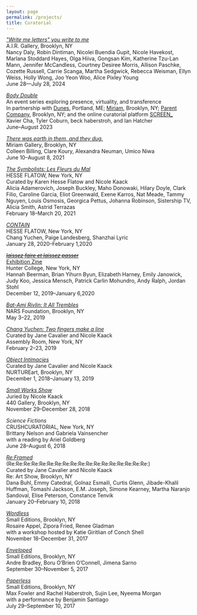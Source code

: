 ```yaml
---
layout: page
permalink: /projects/
title: Curatorial
---
```

<div class="post"><article class="projects">
<p><a href="https://www.airgallery.org/exhibitions/write-me-letters-you-write-to-me" target="_blank" rel="noopener"><i>"Write me letters" you write to me</i></a><br>
A.I.R. Gallery, Brooklyn, NY<br>
Nancy Daly, Robin Dintiman, Nicolei Buendia Gupit, Nicole Havekost, Marlana Stoddard Hayes, Olga Hiiva, Gongsan Kim, Katherine Tzu-Lan Mann, Jennifer McCandless, Courtney Desiree Morris, Allison Paschke, Cozette Russell, Carrie Scanga, Martha Sedgwick, Rebecca Weisman, Ellyn Weiss, Holly Wong, Joo Yeon Woo, Alice Pixley Young<br>
June 28—July 28, 2024</p>
  
<p><a href="https://kaacknicole.github.io/PDFs/2023_BodyDouble_PR.pdf" target="_blank" rel="noopener"><i>Body Double</i></a><br>
An event series exploring presence, virtuality, and transference<br>
In partnership with <a href="https://dunes.fyi/" target="_blank" rel="noopener">Dunes</a>, Portland, ME; <a href="https://miriamgallery.com/exhibition/xavier-cha-audition" target="_blank" rel="noopener">Miriam</a>, Brooklyn, NY; <a href="https://www.parentcompany.net/" target="_blank" rel="noopener">Parent Company</a>, Brooklyn, NY; and the online curatorial platform <a href="http://screen-space.info/" target="_blank" rel="noopener">SCREEN_</a><br>
Xavier Cha, Tyler Coburn, beck haberstroh, and Ian Hatcher<br>
June–August 2023</p>
  
<p><a href="https://kaacknicole.github.io/PDFs/Miriam_Exhibition Info_2021.pdf" target="_blank" rel="noopener"><i>There was earth in them, and they dug.</i></a><br>
Miriam Gallery, Brooklyn, NY<br>
Colleen Billing, Clare Koury, Alexandra Neuman, Umico Niwa<br>
June 10–August 8, 2021</p>

<p><a href="https://hesseflatow.com/exhibitions/44-the-symbolists-les-fleurs-du-mal/overview/" target="_blank" rel="noopener"><i>The Symbolists: Les Fleurs du Mal</i></a><br>
HESSE FLATOW, New York, NY<br>
Curated by Karen Hesse Flatow and Nicole Kaack<br>
Alicia Adamerovich, Joseph Buckley, Maho Donowaki, Hilary Doyle, Clark Filio, Caroline Garcia, Eliot Greenwald, Exene Karros, Nat Meade, Tammy Nguyen, Louis Osmosis, Georgica Pettus, Johanna Robinson, Sistership TV, Alicia Smith, Astrid Terrazas<br>
February 18–March 20, 2021</p>
  
<p><a href="https://kaacknicole.github.io/PDFs/2020_CONTAIN_Hesse Flatow.pdf" target="_blank" rel="noopener"><i>CONTAIN</i></a><br>
HESSE FLATOW, New York, NY<br>
Chang Yuchen, Paige Landesberg, Shanzhai Lyric<br>
January 28, 2020–February 1,2020</p>
  
<p><a href="https://kaacknicole.github.io/PDFs/2019_laissezfaire_HUNTER_lo.pdf" target="_blank" rel="noopener"><i><strike>laissez faire et laissez passer</strike></i></a><br>
<a href="https://kaacknicole.github.io/PDFs/2019_Hunter_G2_Zine_FINAL.pdf" target="_blank" rel="noopener">Exhibition Zine</a><br>
Hunter College, New York, NY<br>
Hannah Beerman, Brian Yihurn Byun, Elizabeth Harney, Emily Janowick, Judy Koo, Jessica Mensch, Patrick Carlin Mohundro, Andy Ralph, Jordan Stohl<br>
December 12, 2019–January 6,2020</p>

<p><a href="https://kaacknicole.github.io/PDFs/2019_NARS_BatAmiRivlin_ItAllTrembles.pdf" target="_blank" rel="noopener"><i>Bat-Ami Rivlin: It All Trembles</i></a><br>
NARS Foundation, Brooklyn, NY<br>
May 3–22, 2019</p>
<p><a href="https://kaacknicole.github.io/PDFs/2019_ChangYuchen_TwoFingersMakeALine_ExhibitionInfo.pdf" target="_blank" rel="noopener"><i>Chang Yuchen: Two fingers make a line</i></a><br>
Curated by Jane Cavalier and Nicole Kaack<br>
Assembly Room, New York, NY<br>
February 2–23, 2019</p>
  
<p><a href="https://kaacknicole.github.io/PDFs/ObjectIntimacies_ExhibitionInfo.pdf" target="_blank" rel="noopener"><i>Object Intimacies</i></a><br>
Curated by Jane Cavalier and Nicole Kaack<br>
NURTUREart, Brooklyn, NY<br>
December 1, 2018–January 13, 2019</p>
  
<p><a href="https://kaacknicole.github.io/PDFs/2018_440SmallWorks_ExhibitionInfo.pdf" target="_blank" rel="noopener"><i>Small Works Show</i></a><br>
Juried by Nicole Kaack<br>
440 Gallery, Brooklyn, NY<br>
November 29–December 28, 2018</p>
  
<p><i>Science Fictions</i><br>
CRUSHCURATORIAL, New York, NY<br>
Brittany Nelson and Gabriela Vainsencher<br>
with a reading by Ariel Goldberg<br>
June 28–August 6, 2018</p>
<div></div>
  
<p><a href="https://kaacknicole.github.io/PDFs/2018_ReFramed_ExhibitionInfo.pdf" target="_blank" rel="noopener"><i>Re:Framed</i></a><br>
(Re:Re:Re:Re:Re:Re:Re:Re:Re:Re:Re:Re:Re:Re:Re:Re:Re:Re:)<br>
Curated by Jane Cavalier and Nicole Kaack<br>
Re: Art Show, Brooklyn, NY<br>
Dana Buhl, Emmy Catedral, Golnaz Esmaili, Curtis Glenn, Jibade-Khalil Huffman, Tomashi Jackson, E.M. Joseph, Simone Kearney, Martha Naranjo Sandoval, Elise Peterson, Constance Tenvik<br>
January 20–February 10, 2018</p>
  
<p><a href="https://kaacknicole.github.io/PDFs/2017_Wordless_ExhibitionInfo.pdf" target="_blank" rel="noopener"><i>Wordless</i></a><br>
Small Editions, Brooklyn, NY<br>
Rosaire Appel, Zipora Fried, Renee Gladman<br>
with a workshop hosted by Katie Giritlian of Conch Shell<br>
November 18–December 31, 2017</p>
  
<p><a href="https://kaacknicole.github.io/PDFs/2017_Enveloped_ExhibitionInfo.pdf" target="_blank" rel="noopener"><i>Enveloped</i></a><br>
Small Editions, Brooklyn, NY<br>
Andre Bradley, Boru O’Brien O’Connell, Jimena Sarno<br>
September 30–November 5, 2017</p>
  
<p><a href="https://kaacknicole.github.io/PDFs/2017_Paperless_ExhibitionInfo.pdf" target="_blank" rel="noopener"><i>Paperless</i></a><br>
Small Editions, Brooklyn, NY<br>
Max Fowler and Rachel Haberstroh, Sujin Lee, Nyeema Morgan<br>
with a performance by Benjamin Santiago<br>
July 29–September 10, 2017</p>

